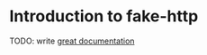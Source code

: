 # Introduction to fake-http

TODO: write [great documentation](http://jacobian.org/writing/what-to-write/)
